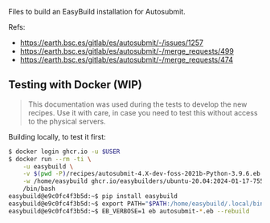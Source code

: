 Files to build an EasyBuild installation for Autosubmit.

Refs:

- https://earth.bsc.es/gitlab/es/autosubmit/-/issues/1257
- https://earth.bsc.es/gitlab/es/autosubmit/-/merge_requests/499
- https://earth.bsc.es/gitlab/es/autosubmit/-/merge_requests/474

## Testing with Docker (WIP)

> This documentation was used during the tests to develop the new recipes.
> Use it with care, in case you need to test this without access to the
> physical servers.

Building locally, to test it first:

```bash
$ docker login ghcr.io -u $USER
$ docker run --rm -ti \
    -u easybuild \
    -v $(pwd -P)/recipes/autosubmit-4.X-dev-foss-2021b-Python-3.9.6.eb:/home/easybuild/autosubmit-4.X-dev-foss-2021b-Python-3.9.6.eb \
    -w /home/easybuild ghcr.io/easybuilders/ubuntu-20.04:2024-01-17-7559408166.106 \
    /bin/bash
easybuild@e9c0fc4f3b5d:~$ pip install easybuild
easybuild@e9c0fc4f3b5d:~$ export PATH="$PATH:/home/easybuild/.local/bin:/usr/lmod/8.6.12/libexec/"
easybuild@e9c0fc4f3b5d:~$ EB_VERBOSE=1 eb autosubmit-*.eb --rebuild
```
